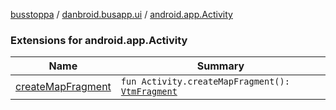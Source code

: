 [busstoppa](../../index.md) / [danbroid.busapp.ui](../index.md) / [android.app.Activity](./index.md)

### Extensions for android.app.Activity

| Name | Summary |
|---|---|
| [createMapFragment](create-map-fragment.md) | `fun Activity.createMapFragment(): `[`VtmFragment`](../-vtm-fragment/index.md) |
